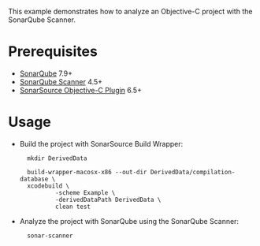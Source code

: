 This example demonstrates how to analyze an Objective-C project with the SonarQube Scanner.

Prerequisites
=============
* [SonarQube](http://www.sonarqube.org/downloads/) 7.9+
* [SonarQube Scanner](http://docs.sonarqube.org/display/SCAN/Analyzing+with+SonarQube+Scanner) 4.5+
* [SonarSource Objective-C Plugin](http://redirect.sonarsource.com/plugins/objectivec.html) 6.5+

Usage
=====
* Build the project with SonarSource Build Wrapper:

        mkdir DerivedData

        build-wrapper-macosx-x86 --out-dir DerivedData/compilation-database \
        xcodebuild \
                -scheme Example \
                -derivedDataPath DerivedData \
                clean test

* Analyze the project with SonarQube using the SonarQube Scanner:

        sonar-scanner

